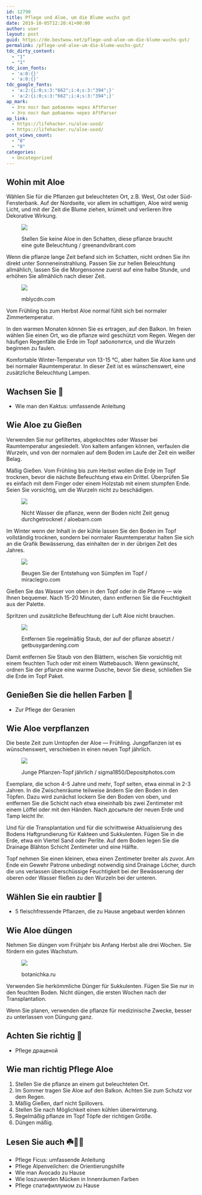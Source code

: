 ```yaml
---
id: 12790
title: Pflege und Aloe, um die Blume wuchs gut
date: 2019-10-05T12:20:41+00:00
author: user
layout: post
guid: https://de.bestwow.net/pflege-und-aloe-um-die-blume-wuchs-gut/
permalink: /pflege-und-aloe-um-die-blume-wuchs-gut/
tdc_dirty_content:
  - "1"
  - "1"
tdc_icon_fonts:
  - 'a:0:{}'
  - 'a:0:{}'
tdc_google_fonts:
  - 'a:2:{i:0;s:3:"662";i:4;s:3:"394";}'
  - 'a:2:{i:0;s:3:"662";i:4;s:3:"394";}'
ap_mark:
  - Это пост был добавлен через AftParser
  - Это пост был добавлен через AftParser
ap_link:
  - https://lifehacker.ru/aloe-uxod/
  - https://lifehacker.ru/aloe-uxod/
post_views_count:
  - "8"
  - "8"
categories:
  - Uncategorized
---
```

## Wohin mit Aloe

Wählen Sie für die Pflanzen gut beleuchteten Ort, z.B. West, Ost oder Süd-Fensterbank. Auf der Nordseite, vor allem im schattigen, Aloe wird wenig Licht, und mit der Zeit die Blume ziehen, krümelt und verlieren Ihre Dekorative Wirkung.<figure>

![](https://de.bestwow.net/wp-content/uploads/2019/10/kak-uhazhivat-za-aloe-chtoby-cvetok-horosho-ros-1.jpg) <figcaption>Stellen Sie keine Aloe in den Schatten, diese pflanze braucht eine gute Beleuchtung / greenandvibrant.com</figcaption></figure> 

Wenn die pflanze lange Zeit befand sich im Schatten, nicht ordnen Sie ihn direkt unter Sonneneinstrahlung. Passen Sie zur hellen Beleuchtung allmählich, lassen Sie die Morgensonne zuerst auf eine halbe Stunde, und erhöhen Sie allmählich nach dieser Zeit.<figure>

![](https://de.bestwow.net/wp-content/uploads/2019/10/kak-uhazhivat-za-aloe-chtoby-cvetok-horosho-ros-2.jpg) <figcaption>mblycdn.com</figcaption></figure> 

Vom Frühling bis zum Herbst Aloe normal fühlt sich bei normaler Zimmertemperatur.

In den warmen Monaten können Sie es ertragen, auf den Balkon. Im freien wählen Sie einen Ort, wo die pflanze wird geschützt vom Regen. Wegen der häufigen Regenfälle die Erde im Topf заболотится, und die Wurzeln beginnen zu faulen.

Komfortable Winter-Temperatur von 13-15 °C, aber halten Sie Aloe kann und bei normaler Raumtemperatur. In dieser Zeit ist es wünschenswert, eine zusätzliche Beleuchtung Lampen.

<div>
  <h2 class="read-also__title">
    <span>Wachsen Sie</span> <span>🌵 </span>
  </h2>
  
  <ul class="read-also__list">
    <li>
      Wie man den Kaktus: umfassende Anleitung
    </li>
  </ul>
</div>

## Wie Aloe zu Gießen

Verwenden Sie nur gefiltertes, abgekochtes oder Wasser bei Raumtemperatur angesiedelt. Von kaltem anfangen können, verfaulen die Wurzeln, und von der normalen auf dem Boden im Laufe der Zeit ein weißer Belag.

Mäßig Gießen. Vom Frühling bis zum Herbst wollen die Erde im Topf trocknen, bevor die nächste Befeuchtung etwa ein Drittel. Überprüfen Sie es einfach mit dem Finger oder einem Holzstab mit einem stumpfen Ende. Seien Sie vorsichtig, um die Wurzeln nicht zu beschädigen.<figure>

![](https://de.bestwow.net/wp-content/uploads/2019/10/kak-uhazhivat-za-aloe-chtoby-cvetok-horosho-ros-3.jpg) <figcaption>Nicht Wasser die pflanze, wenn der Boden nicht Zeit genug durchgetrocknet / aloebarn.com</figcaption></figure> 

Im Winter wenn der Inhalt in der kühle lassen Sie den Boden im Topf vollständig trocknen, sondern bei normaler Raumtemperatur halten Sie sich an die Grafik Bewässerung, das einhalten der in der übrigen Zeit des Jahres.<figure>

![](https://de.bestwow.net/wp-content/uploads/2019/10/kak-uhazhivat-za-aloe-chtoby-cvetok-horosho-ros-4.jpg) <figcaption>Beugen Sie der Entstehung von Sümpfen im Topf / miraclegro.com</figcaption></figure> 

Gießen Sie das Wasser von oben in den Topf oder in die Pfanne — wie Ihnen bequemer. Nach 15-20 Minuten, dann entfernen Sie die Feuchtigkeit aus der Palette.

Spritzen und zusätzliche Befeuchtung der Luft Aloe nicht brauchen.<figure>

![](https://de.bestwow.net/wp-content/uploads/2019/10/kak-uhazhivat-za-aloe-chtoby-cvetok-horosho-ros-5.jpg) <figcaption>Entfernen Sie regelmäßig Staub, der auf der pflanze absetzt / getbusygardening.com</figcaption></figure> 

Damit entfernen Sie Staub von den Blättern, wischen Sie vorsichtig mit einem feuchten Tuch oder mit einem Wattebausch. Wenn gewünscht, ordnen Sie der pflanze eine warme Dusche, bevor Sie diese, schließen Sie die Erde im Topf Paket.

<div>
  <h2 class="read-also__title">
    <span>Genießen Sie die hellen Farben</span> <span>🌺 </span>
  </h2>
  
  <ul class="read-also__list">
    <li>
      Zur Pflege der Geranien
    </li>
  </ul>
</div>

## Wie Aloe verpflanzen

Die beste Zeit zum Umtopfen der Aloe — Frühling. Jungpflanzen ist es wünschenswert, verschieben in einen neuen Topf jährlich.<figure>

![](https://de.bestwow.net/wp-content/uploads/2019/10/kak-uhazhivat-za-aloe-chtoby-cvetok-horosho-ros-6.jpg) <figcaption>Junge Pflanzen-Topf jährlich / sigma1850/Depositphotos.com</figcaption></figure> 

Exemplare, die schon 4-5 Jahre und mehr, Topf selten, etwa einmal in 2-3 Jahren. In die Zwischenräume teilweise ändern Sie den Boden in den Töpfen. Dazu wird zunächst lockern Sie den Boden von oben, und entfernen Sie die Schicht nach etwa eineinhalb bis zwei Zentimeter mit einem Löffel oder mit den Händen. Nach досыпьте der neuen Erde und Tamp leicht Ihr.

Und für die Transplantation und für die schrittweise Aktualisierung des Bodens Haftgrundierung für Kakteen und Sukkulenten. Fügen Sie in die Erde, etwa ein Viertel Sand oder Perlite. Auf dem Boden legen Sie die Drainage Blähton Schicht Zentimeter und eine Hälfte.

Topf nehmen Sie einen kleinen, etwa einen Zentimeter breiter als zuvor. Am Ende ein Gewehr Patrone unbedingt notwendig sind Drainage Löcher, durch die uns verlassen überschüssige Feuchtigkeit bei der Bewässerung der oberen oder Wasser fließen zu den Wurzeln bei der unteren.

<div>
  <h2 class="read-also__title">
    <span>Wählen Sie ein raubtier</span> <span>🌿 </span>
  </h2>
  
  <ul class="read-also__list">
    <li>
      5 fleischfressende Pflanzen, die zu Hause angebaut werden können
    </li>
  </ul>
</div>

## Wie Aloe düngen

Nehmen Sie düngen vom Frühjahr bis Anfang Herbst alle drei Wochen. Sie fördern ein gutes Wachstum.<figure>

![](https://de.bestwow.net/wp-content/uploads/2019/10/kak-uhazhivat-za-aloe-chtoby-cvetok-horosho-ros-7.jpg) <figcaption>botanichka.ru</figcaption></figure> 

Verwenden Sie herkömmliche Dünger für Sukkulenten. Fügen Sie Sie nur in den feuchten Boden. Nicht düngen, die ersten Wochen nach der Transplantation.

Wenn Sie planen, verwenden die pflanze für medizinische Zwecke, besser zu unterlassen von Düngung ganz.

<div>
  <h2 class="read-also__title">
    <span>Achten Sie richtig</span> <span>🌴 </span>
  </h2>
  
  <ul class="read-also__list">
    <li>
      Pflege драценой
    </li>
  </ul>
</div>

## Wie man richtig Pflege Aloe

  1. Stellen Sie die pflanze an einem gut beleuchteten Ort.
  2. Im Sommer tragen Sie Aloe auf den Balkon. Achten Sie zum Schutz vor dem Regen.
  3. Mäßig Gießen, darf nicht Spillovers.
  4. Stellen Sie nach Möglichkeit einen kühlen überwinterung.
  5. Regelmäßig pflanze im Topf Töpfe der richtigen Größe.
  6. Düngen mäßig.

<div>
  <h2 class="read-also__title">
    <span>Lesen Sie auch</span> <span>☘️🌸🐝 </span>
  </h2>
  
  <ul class="read-also__list">
    <li>
      Pflege Ficus: umfassende Anleitung
    </li>
    <li>
      Pflege Alpenveilchen: die Orientierungshilfe
    </li>
    <li>
      Wie man Avocado zu Hause
    </li>
    <li>
      Wie loszuwerden Mücken in Innenräumen Farben
    </li>
    <li>
      Pflege спатифиллумом zu Hause
    </li>
  </ul>
</div>